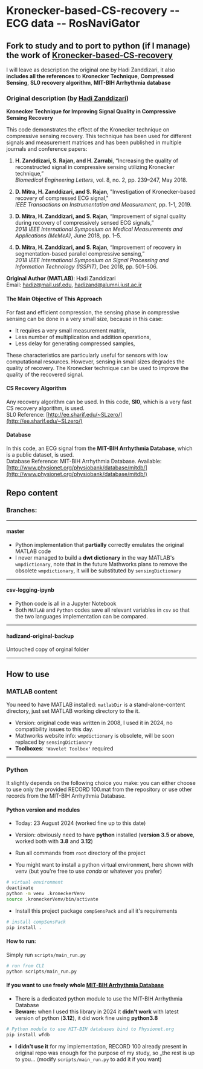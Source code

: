 # Kronecker-based-CS-recovery -- ECG data -- RosNaviGator


## Fork to study and to port to python (if I manage) the work of [Kronecker-based-CS-recovery](https://github.com/hadizand/Kronecker-based-CS-recovery)

I will leave as description the original one by Hadi Zanddizari, it also __includes all the references__ to __Kronecker Technique__, __Compressed Sensing__, __SL0 recovery algorithm__, __MIT-BIH Arrhythmia database__ 


### Original description (by [Hadi Zanddizari](https://github.com/hadizand))

**Kronecker Technique for Improving Signal Quality in Compressive Sensing Recovery**

This code demonstrates the effect of the Kronecker technique on compressive sensing recovery. This technique has been used for different signals and measurement matrices and has been published in multiple journals and conference papers:

1. **H. Zanddizari, S. Rajan, and H. Zarrabi**, “Increasing the quality of reconstructed signal in compressive sensing utilizing Kronecker technique,”  
   *Biomedical Engineering Letters*, vol. 8, no. 2, pp. 239–247, May 2018.

2. **D. Mitra, H. Zanddizari, and S. Rajan**, "Investigation of Kronecker-based recovery of compressed ECG signal,"  
   *IEEE Transactions on Instrumentation and Measurement*, pp. 1-1, 2019.

3. **D. Mitra, H. Zanddizari, and S. Rajan**, “Improvement of signal quality during recovery of compressively sensed ECG signals,”  
   *2018 IEEE International Symposium on Medical Measurements and Applications (MeMeA)*, June 2018, pp. 1–5.

4. **D. Mitra, H. Zanddizari, and S. Rajan**, “Improvement of recovery in segmentation-based parallel compressive sensing,”  
   *2018 IEEE International Symposium on Signal Processing and Information Technology (ISSPIT)*, Dec 2018, pp. 501–506.

**Original Author (MATLAB)**: Hadi Zanddizari  
Email: [hadiz@mail.usf.edu](mailto:hadiz@mail.usf.edu), [hadizand@alumni.iust.ac.ir](mailto:hadizand@alumni.iust.ac.ir)

#### The Main Objective of This Approach

For fast and efficient compression, the sensing phase in compressive sensing can be done in a very small size, because in this case:

- It requires a very small measurement matrix,
- Less number of multiplication and addition operations,
- Less delay for generating compressed samples,

These characteristics are particularly useful for sensors with low computational resources. However, sensing in small sizes degrades the quality of recovery. The Kronecker technique can be used to improve the quality of the recovered signal.

#### CS Recovery Algorithm

Any recovery algorithm can be used. In this code, **Sl0**, which is a very fast CS recovery algorithm, is used.  
SL0 Reference: [http://ee.sharif.edu/~SLzero/](http://ee.sharif.edu/~SLzero/)

#### Database

In this code, an ECG signal from the **MIT-BIH Arrhythmia Database**, which is a public dataset, is used.  
Database Reference: MIT-BIH Arrhythmia Database. Available: [http://www.physionet.org/physiobank/database/mitdb/](http://www.physionet.org/physiobank/database/mitdb/)

## Repo content

### Branches:

---

#### master
- Python implementation that __partially__ correctly emulates the original MATLAB code
- I never managed to build a __dwt dictionary__ in the way MATLAB's `wmpdictionary`, note that in the future Mathworks plans to remove the obsolete `wmpdictionary`, it will be substituted by `sensingDictionary`

---

#### csv-logging-ipynb
- Python code is all in a Jupyter Notebook
- Both `MATLAB` and `Python` codes save all relevant variables in `csv` so that the two languages implementation can be compared.

---

#### hadizand-original-backup
Untouched copy of orginal folder

---



## How to use

### MATLAB content

You need to have MATLAB installed: `matlabDir` is a stand-alone-content directory, just set MATLAB working directory to the it.
- Version: original code was written in 2008, I used it in 2024, no compatibility issues to this day.
- Mathworks website info: `wmpdictionary` is obsolete, will be soon replaced by `sensingDictionary`
- __Toolboxes__: `'Wavelet Toolbox'` required

---

### Python
It slightly depends on the following choice you make: you can either choose to use only the provided RECORD 100.mat from the repository or use other records from the MIT-BIH Arrhythmia Database.

#### Python version and modules
- Today: 23 August 2024 (worked fine up to this date)
- Version: obviously need to have __python__ installed (__version 3.5 or above__, worked both with __3.8__ and __3.12__)

- Run all commands from `root` directory of the project

- You might want to install a python virtual environment, here shown with venv (but you're free to use _conda_ or whatever you prefer)
```sh
# virtual environment
deactivate
python -m venv .kroneckerVenv
source .kroneckerVenv/bin/activate
```
- Install this project package `compSensPack` and all it's requirements
```sh
# install compSensPack
pip install .
```

#### How to run:
Simply run `scripts/main_run.py`
```sh
# run from CLI
python scripts/main_run.py
```

#### If you want to use freely whole [MIT-BIH Arrhythmia Database](https://physionet.org/content/mitdb/1.0.0/)
- There is a dedicated python module to use the MIT-BIH Arrhythmia Database
- __Beware:__ when I used this library in 2024 it __didn't work__ with latest version of python (__3.12__), it did work fine using __python3.8__
```sh
# Python module to use MIT-BIH databases bind to Physionet.org
pip install wfdb
```
- __I didn't use it__ for my implementation, RECORD 100 already present in original repo was enough for the purpose of my study, so _the rest is up to you... (modify `scripts/main_run.py` to add it if you want)